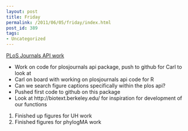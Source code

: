 ```yaml
---
layout: post
title: Friday
permalink: /2011/06/05/friday/index.html
post_id: 389
tags: 
- Uncategorized
---
```


<div><span style="text-decoration:underline;">PLoS Journals API work</span></div>
<ul>
	<li>Work on code for plosjournals api package, push to github for Carl to look at</li>
	<li>Carl on board with working on plosjournals api code for R</li>
	<li>Can we search figure captions specifically within the plos api?</li>
	<li>Pushed first code to github on this package</li>
	<li>Look at http://biotext.berkeley.edu/ for inspiration for development of our functions</li>
</ul>
<ol>
	<li>Finished up figures for UH work</li>
	<li>Finished figures for phylogMA work</li>
</ol>